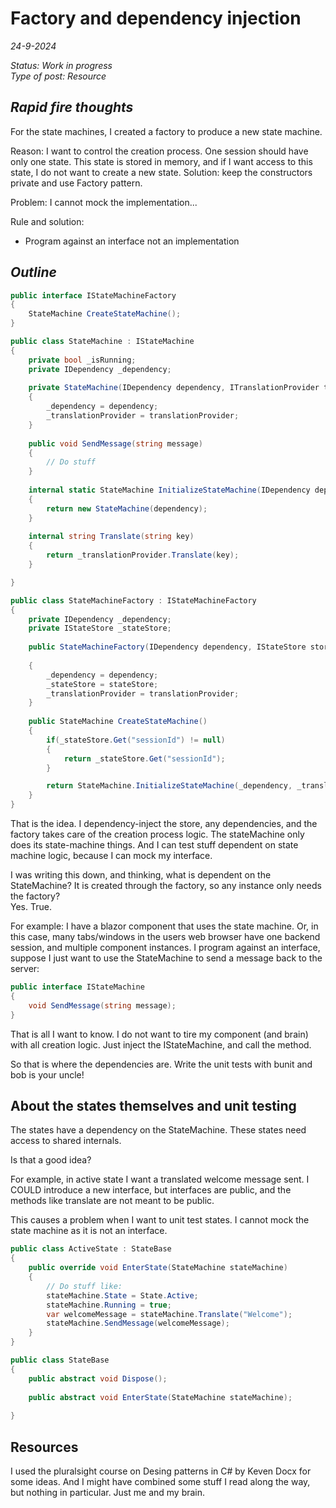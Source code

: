 # Factory and dependency injection

*24-9-2024*

_Status: Work in progress_  
_Type of post: Resource_

## *Rapid fire thoughts*

For the state machines, I created a factory to produce a new state machine.

Reason: I want to control the creation process. One session should have only one state. This state is stored in memory, and if I want access to this state, I do not want to create a new state. Solution: keep the constructors private and use Factory pattern.


Problem: I cannot mock the implementation...

Rule and solution:
- Program against an interface not an implementation

## *Outline*

```cs
public interface IStateMachineFactory
{
	StateMachine CreateStateMachine();
}
````

```cs
public class StateMachine : IStateMachine
{
    private bool _isRunning;
    private IDependency _dependency;
    
    private StateMachine(IDependency dependency, ITranslationProvider translationProvider)
	{
		_dependency = dependency;
        _translationProvider = translationProvider;
	}
    
    public void SendMessage(string message)
	{
		// Do stuff
	}
    
	internal static StateMachine InitializeStateMachine(IDependency dependency, ITranslationProvider translationProvider)
	{
		return new StateMachine(dependency);
	}
    
    internal string Translate(string key)
	{
		return _translationProvider.Translate(key);
	}

}
```

```cs
public class StateMachineFactory : IStateMachineFactory
{
	private IDependency _dependency;
	private IStateStore _stateStore;
	
	public StateMachineFactory(IDependency dependency, IStateStore store, ITranslationProvider translationProvider)
	
	{
		_dependency = dependency;
		_stateStore = stateStore;
        _translationProvider = translationProvider;
	}
	
	public StateMachine CreateStateMachine()
	{
		if(_stateStore.Get("sessionId") != null)
		{
			return _stateStore.Get("sessionId");
		}

		return StateMachine.InitializeStateMachine(_dependency, _translationProvider);
	}
}
```

That is the idea. I dependency-inject the store, any dependencies, and the factory takes care of the creation process logic. The stateMachine only does its state-machine things. And I can test stuff dependent on state machine logic, because I can mock my interface. 

I was writing this down, and thinking, what is dependent on the StateMachine? It is created through the factory, so any instance only needs the factory?  
Yes. True.  

For example: I have a blazor component that uses the state machine. Or, in this case, many tabs/windows in the users web browser have one backend session, and multiple component instances. I program against an interface, suppose I just want to use the StateMachine to send a message back to the server:

```cs
public interface IStateMachine
{
	void SendMessage(string message);
}
```

That is all I want to know. I do not want to tire my component (and brain) with all creation logic. Just inject the IStateMachine, and call the method.

So that is where the dependencies are. Write the unit tests with bunit and bob is your uncle!

## About the states themselves and unit testing

The states have a dependency on the StateMachine. These states need access to shared internals.

Is that a good idea?

For example, in active state I want a translated welcome message sent. 
I COULD introduce a new interface, but interfaces are public, and the methods like translate are not meant to be public.

This causes a problem when I want to unit test states. I cannot mock the state machine as it is not an interface.

[//]: # ( ToDo: How to unit test states? States should be unit tested, they contain the logic!)

```cs
public class ActiveState : StateBase
{
	public override void EnterState(StateMachine stateMachine)
	{
		// Do stuff like:
        stateMachine.State = State.Active;
        stateMachine.Running = true;
        var welcomeMessage = stateMachine.Translate("Welcome");
        stateMachine.SendMessage(welcomeMessage);
	}
}

```


```cs
public class StateBase
{
	public abstract void Dispose();
    
    public abstract void EnterState(StateMachine stateMachine);
    
}
```


## Resources

I used the pluralsight course on Desing patterns in C# by Keven Docx for some ideas. And I might have combined some stuff I read along the way, but nothing in particular. Just me and my brain. 